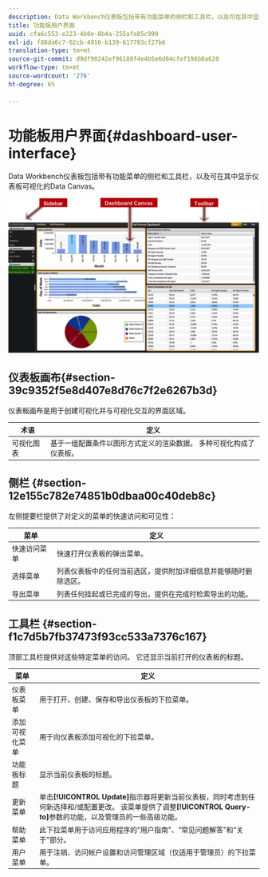 ```yaml
---
description: Data Workbench仪表板包括带有功能菜单的侧栏和工具栏，以及可在其中显示仪表板可视化的Data Canvas。
title: 功能板用户界面
uuid: cfa6c553-e223-4b0e-8b4a-255afa85c999
exl-id: f80da6c7-02cb-4916-b139-617703cf27b6
translation-type: tm+mt
source-git-commit: d9df90242ef96188f4e4b5e6d04cfef196b0a628
workflow-type: tm+mt
source-wordcount: '276'
ht-degree: 6%

---
```


# 功能板用户界面{#dashboard-user-interface}

Data Workbench仪表板包括带有功能菜单的侧栏和工具栏，以及可在其中显示仪表板可视化的Data Canvas。

![](assets/dashboard_ui.png)

## 仪表板画布{#section-39c9352f5e8d407e8d76c7f2e6267b3d}

仪表板画布是用于创建可视化并与可视化交互的界面区域。

| 术语 | 定义 |
|---|---|
| 可视化图表 | 基于一组配置条件以图形方式定义的渲染数据。 多种可视化构成了仪表板。 |

## 侧栏 {#section-12e155c782e74851b0dbaa00c40deb8c}

左侧提要栏提供了对定义的菜单的快速访问和可见性：

| 菜单 | 定义 |
|---|---|
| 快速访问菜单 | 快速打开仪表板的弹出菜单。 |
| 选择菜单 | 列表仪表板中的任何当前选区，提供附加详细信息并能够随时删除选区。 |
| 导出菜单 | 列表任何挂起或已完成的导出，提供在完成时检索导出的功能。 |

## 工具栏 {#section-f1c7d5b7fb37473f93cc533a7376c167}

顶部工具栏提供对这些特定菜单的访问。 它还显示当前打开的仪表板的标题。

| 菜单 | 定义 |
|---|---|
| 仪表板菜单 | 用于打开、创建、保存和导出仪表板的下拉菜单。 |
| 添加可视化菜单 | 用于向仪表板添加可视化的下拉菜单。 |
| 功能板标题 | 显示当前仪表板的标题。 |
| 更新菜单 | 单击&#x200B;**[!UICONTROL Update]**&#x200B;指示器将更新当前仪表板，同时考虑到任何新选择和/或配置更改。 该菜单提供了调整&#x200B;**[!UICONTROL Query-to]**&#x200B;参数的功能，以及管理员的一些高级功能。 |
| 帮助菜单 | 此下拉菜单用于访问应用程序的“用户指南”、“常见问题解答”和“关于”部分。 |
| 用户菜单 | 用于注销、访问帐户设置和访问管理区域（仅适用于管理员）的下拉菜单。 |
